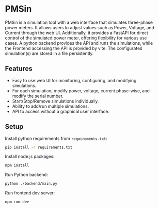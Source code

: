 # PMSin

PMSin is a simulation tool with a web interface that simulates three-phase power meters. It allows users to adjust values such as Power, Voltage, and Current through the web UI. Additionally, it provides a FastAPI for direct control of the simulated power meter, offering flexibility for various use cases. A python backend provides the API and runs the simulations, while the Frontend accessing the API is provided by vite. The configurated simulation(s) are stored in a file persistently.

## Features

- Easy to use web UI for monitoring, configuring, and modifying simulations.
- For each simulation, modify power, voltage, current phase-wise, and modify the serial number.
- Start/Stop/Remove simulations individually.
- Ability to add/run multiple simulations.
- API to access without a graphical user interface.

## Setup

Install python requirements from `requirements.txt`:
```sh
pip install -r requirements.txt
```

Install node.js packages:
```sh
npm install
```

Run Python backend:
```sh
python ./backend/main.py
```

Run frontend dev server:
```sh
npm run dev
```
